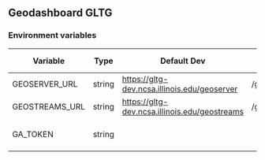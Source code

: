 ## Geodashboard GLTG

### Environment variables

| Variable | Type | Default Dev | Default Prod | Description |
|----------|------|-------------|--------------|-------------|
| GEOSERVER_URL | string | https://gltg-dev.ncsa.illinois.edu/geoserver | /geoserver | |
| GEOSTREAMS_URL | string | https://gltg-dev.ncsa.illinois.edu/geostreams | /geostreams | |
| GA_TOKEN | string | | | Google Analytics Token |
